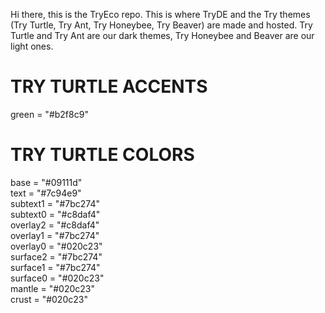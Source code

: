 Hi there, this is the TryEco repo.
This is where TryDE and the Try themes (Try Turtle, Try Ant, Try Honeybee, Try Beaver) are made and hosted.
Try Turtle and Try Ant are our dark themes, Try Honeybee and Beaver are our light ones.

# TRY TURTLE ACCENTS
green = "#b2f8c9"

# TRY TURTLE COLORS
base = "#09111d"\
text = "#7c94e9"\
subtext1 = "#7bc274"\
subtext0 = "#c8daf4"\
overlay2 = "#c8daf4"\
overlay1 = "#7bc274"\
overlay0 = "#020c23"\
surface2 = "#7bc274"\
surface1 = "#7bc274"\
surface0 = "#020c23"\
mantle = "#020c23"\
crust = "#020c23"
